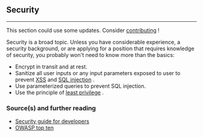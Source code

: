 Security
--------
---
This section could use some updates. Consider [contributing](https://github.com/donnemartin/system-design-primer#contributing) !

Security is a broad topic. Unless you have considerable experience, a security background, or are applying for a position that requires knowledge of security, you probably won't need to know more than the basics:

- Encrypt in transit and at rest.
- Sanitize all user inputs or any input parameters exposed to user to prevent [XSS](https://en.wikipedia.org/wiki/Cross-site_scripting)  and [SQL injection](https://en.wikipedia.org/wiki/SQL_injection) .
- Use parameterized queries to prevent SQL injection.
- Use the principle of [least privilege](https://en.wikipedia.org/wiki/Principle_of_least_privilege) .

### [](https://github.com/donnemartin/system-design-primer#sources-and-further-reading-12) Source(s) and further reading

- [Security guide for developers](https://github.com/FallibleInc/security-guide-for-developers) 
- [OWASP top ten](https://www.owasp.org/index.php/OWASP_Top_Ten_Cheat_Sheet) 